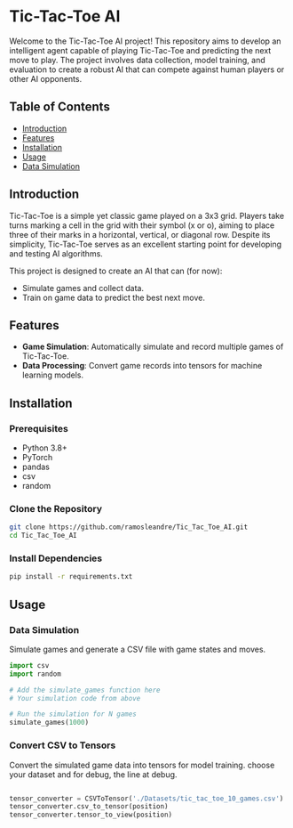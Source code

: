 # Tic-Tac-Toe AI

Welcome to the Tic-Tac-Toe AI project! This repository aims to develop an intelligent agent capable of playing Tic-Tac-Toe and predicting the next move to play. The project involves data collection, model training, and evaluation to create a robust AI that can compete against human players or other AI opponents.

## Table of Contents

- [Introduction](#introduction)
- [Features](#features)
- [Installation](#installation)
- [Usage](#usage)
- [Data Simulation](#data-simulation)


## Introduction

Tic-Tac-Toe is a simple yet classic game played on a 3x3 grid. Players take turns marking a cell in the grid with their symbol (x or o), aiming to place three of their marks in a horizontal, vertical, or diagonal row. Despite its simplicity, Tic-Tac-Toe serves as an excellent starting point for developing and testing AI algorithms.

This project is designed to create an AI that can (for now):
- Simulate games and collect data.
- Train on game data to predict the best next move.

## Features

- **Game Simulation**: Automatically simulate and record multiple games of Tic-Tac-Toe.
- **Data Processing**: Convert game records into tensors for machine learning models.

## Installation

### Prerequisites

- Python 3.8+
- PyTorch
- pandas
- csv
- random

### Clone the Repository

```sh
git clone https://github.com/ramosleandre/Tic_Tac_Toe_AI.git
cd Tic_Tac_Toe_AI
```

### Install Dependencies

```sh
pip install -r requirements.txt
```

## Usage

### Data Simulation

Simulate games and generate a CSV file with game states and moves.

```python
import csv
import random

# Add the simulate_games function here
# Your simulation code from above

# Run the simulation for N games
simulate_games(1000)
```

### Convert CSV to Tensors

Convert the simulated game data into tensors for model training.
choose your dataset and for debug, the line at debug.

```python

tensor_converter = CSVToTensor('./Datasets/tic_tac_toe_10_games.csv')
tensor_converter.csv_to_tensor(position)
tensor_converter.tensor_to_view(position)
```
